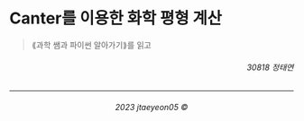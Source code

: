 # Canter를 이용한 화학 평형 계산
> ⟪과학 쌤과 파이썬 알아가기⟫를 읽고

<div align=right>
    <h6>
        30818 정태연
    </h6>
</div>

---

<div align=center>
    <h6>
        2023 jtaeyeon05 ©
    </h6>
</div>